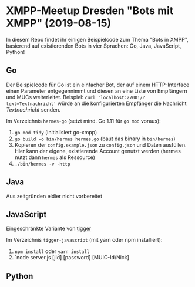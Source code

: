 # XMPP-Meetup Dresden "Bots mit XMPP" (2019-08-15)

In diesem Repo findet ihr einigen Beispielcode zum Thema "Bots in XMPP", basierend auf existierenden Bots in vier Sprachen: Go, Java, JavaScript, Python!

## Go

Der Beispielcode für Go ist ein einfacher Bot, der auf einem HTTP-Interface einen Parameter entgegennimmt und diesen an eine Liste von Empfängern und MUCs weiterleitet. Beispiel: `curl 'localhost:27001/?text=Textnachricht'` würde an die konfigurierten Empfänger die Nachricht *Textnachricht* senden.

Im Verzeichnis `hermes-go` (setzt mind. Go 1.11 für `go mod` voraus):

  1. `go mod tidy` (initialisiert go-xmpp)
  2. `go build -o bin/hermes hermes.go` (baut das binary in `bin/hermes`)
  3. Kopieren der `config.example.json` zu `config.json` und Daten ausfüllen. Hier kann der eigene, existierende Account genutzt werden (hermes nutzt dann `hermes` als Ressource)
  3. `./bin/hermes -v -http`

## Java
Aus zeitgründen eldier nicht vorbereitet

## JavaScript

Eingeschränkte Variante von [tigger](https://github.com/astro/tigger/)

Im Verzeichnis `tigger-javascript` (mit yarn oder npm installiert):

  1. `npm install` oder `yarn install`
  2. `node server.js [jid] [password] [MUIC-Id/Nick]

## Python


